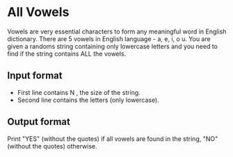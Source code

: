 # All Vowels

Vowels are very essential characters to form any meaningful word in English dictionary. There are 5 vowels in English language - a, e, i, o u. You are given a randoms string containing only lowercase letters and you need to find if the string contains ALL the vowels.

## Input format

- First line contains N , the size of the string.
- Second line contains the letters (only lowercase).

## Output format

Print "YES" (without the quotes) if all vowels are found in the string, "NO" (without the quotes) otherwise.
